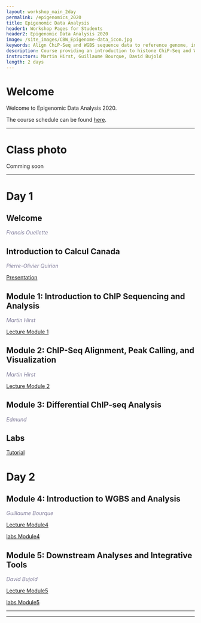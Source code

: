 ```yaml
---
layout: workshop_main_2day
permalink: /epigenomics_2020
title: Epigenomic Data Analysis
header1: Workshop Pages for Students
header2: Epigenomic Data Analysis 2020
image: /site_images/CBW_Epigenome-data_icon.jpg
keywords: Align ChiP-Seq and WGBS sequence data to reference genome, integrative tools for epigenomic data sets
description: Course providing an introduction to histone ChiP-Seq and WGBS data analysis followed by integrated tutorials demonstrating the use of open source ChiP-Seq and WGBS analysis packages. 
instructors: Martin Hirst, Guillaume Bourque, David Bujold
length: 2 days
---
```


# Welcome <a id="welcome"></a>

Welcome to Epigenomic Data Analysis 2020.  

The course schedule can be found [here](https://bioinformaticsdotca.github.io/Epigenomics_2020_schedule).


***

# Class photo

Comming soon

***

# Day 1 <a id="day1"></a>

##  Welcome <a id="welcome"></a>

  *<font color="#827e9c">Francis Ouellette </font>* 
  
##  Introduction to Calcul Canada <a id="welcome"></a>

  *<font color="#827e9c">Pierre-Olivier Quirion</font>* 

   [Presentation]( https://tinyurl.com/cbwcq0709)

##  Module 1: Introduction to ChIP Sequencing and Analysis <a id="module_1"></a>

  *<font color="#827e9c">Martin Hirst</font>*
  
  [Lecture Module 1](https://drive.google.com/file/d/1LjxVNx0hku13W9CbvJctG-_oVrRbWcZo/view?usp=sharing)  
    
  
##  Module 2: ChIP-Seq Alignment, Peak Calling, and Visualization <a id="module_2"></a>

  *<font color="#827e9c">Martin Hirst</font>*
  
  [Lecture Module 2](https://drive.google.com/file/d/1yxaGUEh4up81AJITpJ8e6mRrSJlAw4Uc/view?usp=sharing)   
  
##  Module 3: Differential ChIP-seq Analysis <a id="module_3"></a> 

*<font color="#827e9c"> Edmund </font>*
 

## Labs

[Tutorial](https://drive.google.com/file/d/1ryxRfm5c-ChsWSsWrHP52ZSqKtZtrodA/view?usp=sharing)  


# Day 2 <a id="day2"></a>

##  Module 4: Introduction to WGBS and Analysis <a id="module_3"></a>

  *<font color="#827e9c">Guillaume Bourque</font>*
  
[Lecture Module4](https://drive.google.com/file/d/1GPQ_fzp5uxC85LPr1oLyYazLu9FFzKs6/view?usp=sharing)
 
[labs Module4](https://bioinformaticsdotca.github.io/epi2020_module4_lab)
 


##  Module 5: Downstream Analyses and Integrative Tools <a id="module_4"></a>

  *<font color="#827e9c">David Bujold</font>*
  
[Lecture Module5](https://drive.google.com/file/d/155C6swJH858JkmY4ILlC8hOkAKAAv6fe/view?usp=sharing)

[labs Module5](https://bioinformaticsdotca.github.io/epi2020_module5_lab)

***



***
